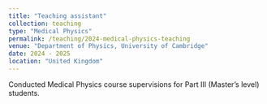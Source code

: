 ```yaml
---
title: "Teaching assistant"
collection: teaching
type: "Medical Physics"
permalink: /teaching/2024-medical-physics-teaching
venue: "Department of Physics, University of Cambridge"
date: 2024 - 2025
location: "United Kingdom"
---
```


Conducted Medical Physics course supervisions for Part III (Master’s level) students.



